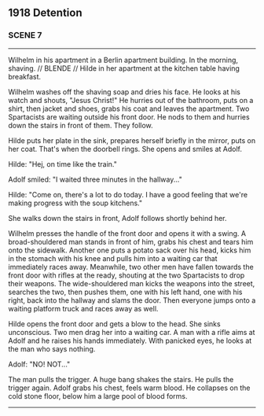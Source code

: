 
## **1918** Detention

### SCENE 7
____
Wilhelm in his apartment in a Berlin apartment building.
In the morning, shaving.
// BLENDE //
Hilde in her apartment at the kitchen table having breakfast.

Wilhelm washes off the shaving soap and dries his face.
He looks at his watch and shouts, "Jesus Christ!"
He hurries out of the bathroom, puts on a shirt, then jacket and shoes, grabs his coat and leaves the apartment.
Two Spartacists are waiting outside his front door.
He nods to them and hurries down the stairs in front of them.
They follow.

Hilde puts her plate in the sink, prepares herself briefly in the mirror, puts on her coat.
That's when the doorbell rings.
She opens and smiles at Adolf.

Hilde: "Hej, on time like the train."

Adolf smiled: "I waited three minutes in the hallway..."

Hilde: "Come on, there's a lot to do today.
I have a good feeling that we're making progress with the soup kitchens."

She walks down the stairs in front, Adolf follows shortly behind her.

Wilhelm presses the handle of the front door and opens it with a swing.
A broad-shouldered man stands in front of him, grabs his chest and tears him onto the sidewalk.
Another one puts a potato sack over his head, kicks him in the stomach with his knee and pulls him into a waiting car that immediately races away.
Meanwhile, two other men have fallen towards the front door with rifles at the ready, shouting at the two Spartacists to drop their weapons.
The wide-shouldered man kicks the weapons into the street, searches the two, then pushes them, one with his left hand, one with his right, back into the hallway and slams the door.
Then everyone jumps onto a waiting platform truck and races away as well.

Hilde opens the front door and gets a blow to the head.
She sinks unconscious.
Two men drag her into a waiting car.
A man with a rifle aims at Adolf and he raises his hands immediately.
With panicked eyes, he looks at the man who says nothing.

Adolf: "NO! NOT..."

The man pulls the trigger.
A huge bang shakes the stairs.
He pulls the trigger again.
Adolf grabs his chest, feels warm blood.
He collapses on the cold stone floor, below him a large pool of blood forms.
____

